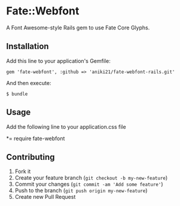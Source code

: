 # Fate::Webfont

A Font Awesome-style Rails gem to use Fate Core Glyphs.

## Installation

Add this line to your application's Gemfile:

    gem 'fate-webfont', :github => 'aniki21/fate-webfont-rails.git'

And then execute:

    $ bundle

## Usage

Add the following line to your application.css file

 *= require fate-webfont

## Contributing

1. Fork it
2. Create your feature branch (`git checkout -b my-new-feature`)
3. Commit your changes (`git commit -am 'Add some feature'`)
4. Push to the branch (`git push origin my-new-feature`)
5. Create new Pull Request
